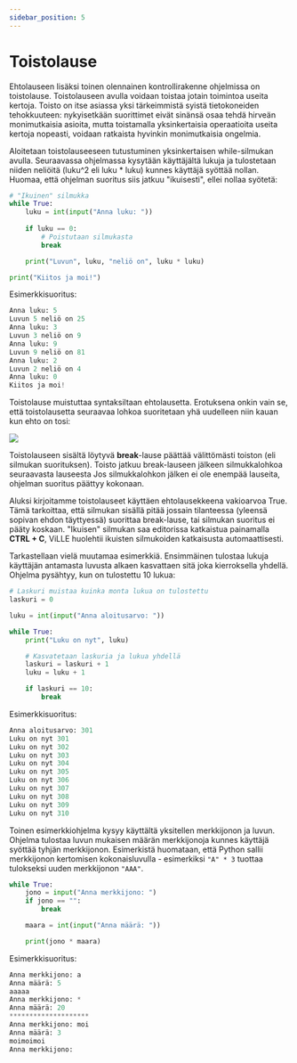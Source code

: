 ```yaml
---
sidebar_position: 5
---
```


# Toistolause
Ehtolauseen lisäksi toinen olennainen kontrollirakenne ohjelmissa on toistolause. Toistolauseen avulla voidaan toistaa jotain toimintoa useita kertoja. Toisto on itse asiassa yksi tärkeimmistä syistä tietokoneiden tehokkuuteen: nykyisetkään suorittimet eivät sinänsä osaa tehdä hirveän monimutkaisia asioita, mutta toistamalla yksinkertaisia operaatioita useita kertoja nopeasti, voidaan ratkaista hyvinkin monimutkaisia ongelmia.

Aloitetaan toistolauseeseen tutustuminen yksinkertaisen while-silmukan avulla. Seuraavassa ohjelmassa kysytään käyttäjältä lukuja ja tulostetaan niiden neliöitä (luku^2 eli luku * luku) kunnes käyttäjä syöttää nollan. Huomaa, että ohjelman suoritus siis jatkuu "ikuisesti", ellei nollaa syötetä:

```python 
# "Ikuinen" silmukka
while True:
    luku = int(input("Anna luku: "))
    
    if luku == 0:
        # Poistutaan silmukasta
        break

    print("Luvun", luku, "neliö on", luku * luku)

print("Kiitos ja moi!")
 ```

Esimerkkisuoritus:
```python 
Anna luku: 5
Luvun 5 neliö on 25
Anna luku: 3
Luvun 3 neliö on 9
Anna luku: 9
Luvun 9 neliö on 81
Anna luku: 2
Luvun 2 neliö on 4
Anna luku: 0
Kiitos ja moi!
 ```

Toistolause muistuttaa syntaksiltaan ehtolausetta. Erotuksena onkin vain se, että toistolausetta seuraavaa lohkoa suoritetaan yhä uudelleen niin kauan kun ehto on tosi:

![](/img/w2-2.png)

Toistolauseen sisältä löytyvä **break**-lause päättää välittömästi toiston (eli silmukan suorituksen). Toisto jatkuu break-lauseen jälkeen silmukkalohkoa seuraavasta lauseesta Jos silmukkalohkon jälken ei ole enempää lauseita, ohjelman suoritus päättyy kokonaan.

Aluksi kirjoitamme toistolauseet käyttäen ehtolausekkeena vakioarvoa True. Tämä tarkoittaa, että silmukan sisällä pitää jossain tilanteessa (yleensä sopivan ehdon täyttyessä) suorittaa break-lause, tai silmukan suoritus ei pääty koskaan. "Ikuisen" silmukan saa editorissa katkaistua painamalla **CTRL + C**, ViLLE huolehtii ikuisten silmukoiden katkaisusta automaattisesti.

Tarkastellaan vielä muutamaa esimerkkiä. Ensimmäinen tulostaa lukuja käyttäjän antamasta luvusta alkaen kasvattaen sitä joka kierroksella yhdellä. Ohjelma pysähtyy, kun on tulostettu 10 lukua:

```python 
# Laskuri muistaa kuinka monta lukua on tulostettu
laskuri = 0

luku = int(input("Anna aloitusarvo: "))

while True:
    print("Luku on nyt", luku)

    # Kasvatetaan laskuria ja lukua yhdellä
    laskuri = laskuri + 1
    luku = luku + 1

    if laskuri == 10:
        break
 ```

Esimerkkisuoritus:
```python 
Anna aloitusarvo: 301
Luku on nyt 301
Luku on nyt 302
Luku on nyt 303
Luku on nyt 304
Luku on nyt 305
Luku on nyt 306
Luku on nyt 307
Luku on nyt 308
Luku on nyt 309
Luku on nyt 310
 ```

Toinen esimerkkiohjelma kysyy käyttältä yksitellen merkkijonon ja luvun. Ohjelma tulostaa luvun mukaisen määrän merkkijonoja kunnes käyttäjä syöttää tyhjän merkkijonon. Esimerkistä huomataan, että Python sallii merkkijonon kertomisen kokonaisluvulla - esimerkiksi `"A" * 3` tuottaa tulokseksi uuden merkkijonon `"AAA"`.

```python 
while True:
    jono = input("Anna merkkijono: ")
    if jono == "":
        break

    maara = int(input("Anna määrä: "))

    print(jono * maara)
 ```

Esimerkkisuoritus:
```python 
Anna merkkijono: a
Anna määrä: 5
aaaaa
Anna merkkijono: *
Anna määrä: 20
********************
Anna merkkijono: moi
Anna määrä: 3
moimoimoi
Anna merkkijono:
 ```